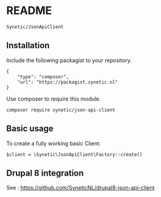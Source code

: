 # README #

`Synetic/JsonApiClient`

## Installation ##

Include the following packagist to your repository.

```
{
    "type": "composer",
    "url": "https://packagist.synetic.nl"
}
```

Use composer to require this module.

`composer require synetic/json-api-client`


## Basic usage ##

To create a fully working basic Client: 

`$client = \Synetic\JsonApiClient\Factory::create()`



## Drupal 8 integration ##

See : https://github.com/SyneticNL/drupal8-json-api-client
